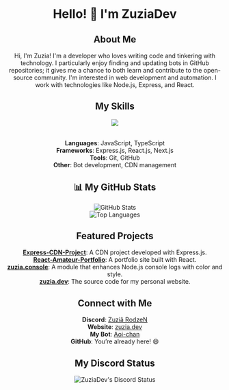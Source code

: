 <div align="center">
<div>
<h1>Hello! 👋 I'm ZuziaDev</h1>
</div>
<div>
<h2>About Me</h2>
<p>Hi, I'm Zuzia! I'm a developer who loves writing code and tinkering with technology. I particularly enjoy finding and updating bots in GitHub repositories; it gives me a chance to both learn and contribute to the open-source community. I'm interested in web development and automation. I work with technologies like Node.js, Express, and React.</p>
</div>
<div>
<h2>My Skills</h2>

<img src="https://skillicons.dev/icons?i=ejs,html,css,discord,js,ts,nodejs,react,nextjs,firebase,json&theme=dark" />
<br><br>
<p>
<strong>Languages</strong>: JavaScript, TypeScript<br>
<strong>Frameworks</strong>: Express.js, React.js, Next.js<br>
<strong>Tools</strong>: Git, GitHub<br>
<strong>Other</strong>: Bot development, CDN management
</p>

<h2>📊 My GitHub Stats</h2>
<img src="https://github-readme-stats.vercel.app/api?username=ZuziaDev&show_icons=true&theme=transparent&hide_border=true" alt="GitHub Stats">
<br>
<img src="https://github-readme-stats.vercel.app/api/top-langs/?username=ZuziaDev&layout=compact&theme=transparent&hide_border=true" alt="Top Languages">

<h2>Featured Projects</h2>
<p>
<a href="https://github.com/ZuziaDev/Express-CDN-Projesi"><strong>Express-CDN-Project</strong></a>: A CDN project developed with Express.js.<br>
<a href="https://github.com/ZuziaDev/React-Amator-Portfolio"><strong>React-Amateur-Portfolio</strong></a>: A portfolio site built with React.<br>
<a href="https://github.com/ZuziaDev/zuzia.console"><strong>zuzia.console</strong></a>: A module that enhances Node.js console logs with color and style.<br>
<a href="https://github.com/ZuziaDev/zuzia.dev"><strong>zuzia.dev</strong></a>: The source code for my personal website.
</p>

<h2>Connect with Me</h2>
<p>
<strong>Discord</strong>: <a href="https://discord.com/users/890626326350946364">Zuziâ RodzeN</a><br>
<strong>Website</strong>: <a href="https://zuzia.dev">zuzia.dev</a><br>
<strong>My Bot</strong>: <a href="https://aoichan.zuzia.dev">Aoi-chan</a><br>
<strong>GitHub</strong>: You’re already here! 😄
</p>
<h2>My Discord Status</h2>
<img src="https://lanyard.cnrad.dev/api/890626326350946364" alt="ZuziaDev's Discord Status">

</div>
